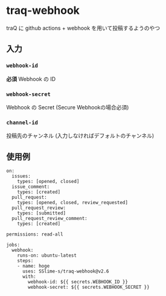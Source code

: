 # traq-webhook
traQ に github actions +  webhook を用いて投稿するようのやつ
## 入力
### `webhook-id`
**必須** Webhook の ID
### `webhook-secret`
Webhook の Secret (Secure Webhookの場合必須)
### `channel-id`
投稿先のチャンネル (入力しなければデフォルトのチャンネル)

## 使用例
```
on:
  issues:
    types: [opened, closed]
  issue_comment:
    types: [created]
  pull_request:
    types: [opened, closed, review_requested]
  pull_request_review:
    types: [submitted]
  pull_request_review_comment:
    types: [created]

permissions: read-all

jobs:
  webhook:
    runs-on: ubuntu-latest
    steps:
    - name: hoge
      uses: SSlime-s/traq-webhook@v2.6
      with:
        webhook-id: ${{ secrets.WEBHOOK_ID }}
        webhook-secret: ${{ secrets.WEBHOOK_SECRET }}
```
